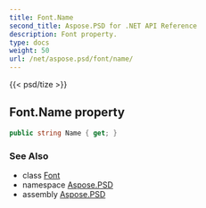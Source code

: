 ```yaml
---
title: Font.Name
second_title: Aspose.PSD for .NET API Reference
description: Font property. 
type: docs
weight: 50
url: /net/aspose.psd/font/name/
---
```

{{< psd/tize >}}
## Font.Name property

```csharp
public string Name { get; }
```

### See Also

* class [Font](../)
* namespace [Aspose.PSD](../../font/)
* assembly [Aspose.PSD](../../../)


